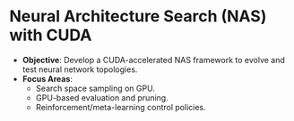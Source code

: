 # Neural Architecture Search (NAS) with CUDA

- **Objective**: Develop a CUDA-accelerated NAS framework to evolve and test neural network topologies.
- **Focus Areas**:
  - Search space sampling on GPU.
  - GPU-based evaluation and pruning.
  - Reinforcement/meta-learning control policies.